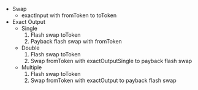 - Swap
  - exactInput with fromToken to toToken
- Exact Output
  - Single
    1. Flash swap toToken
    2. Payback flash swap with fromToken
  - Double
    1. Flash swap toToken
    2. Swap fromToken with exactOutputSingle to payback flash swap
  - Multiple
    1. Flash swap toToken
    2. Swap fromToken with exactOutput to payback flash swap
